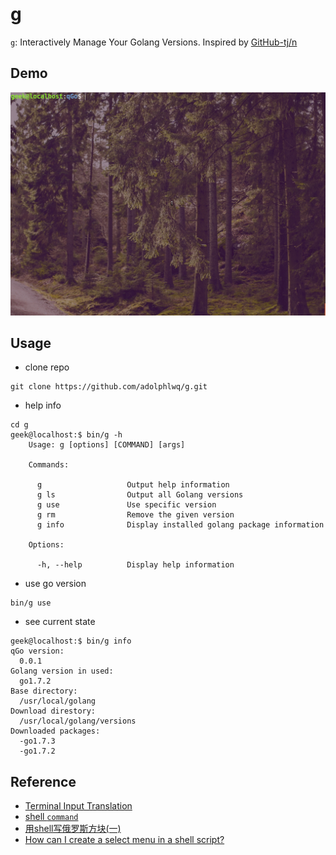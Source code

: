 # g
`g`: Interactively Manage Your Golang Versions. Inspired by [GitHub-tj/n](https://github.com/tj/n)

## Demo
![](demo.gif)

## Usage
- clone repo
```
git clone https://github.com/adolphlwq/g.git
```
- help info
```
cd g
geek@localhost:$ bin/g -h
    Usage: g [options] [COMMAND] [args]

    Commands:

      g                   Output help information
      g ls                Output all Golang versions
      g use               Use specific version
      g rm                Remove the given version
      g info              Display installed golang package information

    Options:

      -h, --help          Display help information
```
- use go version
```
bin/g use
```
- see current state
```
geek@localhost:$ bin/g info
qGo version:
  0.0.1
Golang version in used:
  go1.7.2
Base directory:
  /usr/local/golang
Download direstory:
  /usr/local/golang/versions
Downloaded packages:
  -go1.7.3
  -go1.7.2
```

## Reference
- [Terminal Input Translation](https://www.gnu.org/software/screen/manual/html_node/Input-Translation.html)
- [shell `command`](https://www.ibm.com/support/knowledgecenter/zh/ssw_aix_72/com.ibm.aix.cmds1/command.htm)
- [用shell写俄罗斯方块(一)](http://blog.chinaunix.net/uid-26833883-id-3153839.html)
- [How can I create a select menu in a shell script?](http://askubuntu.com/questions/1705/how-can-i-create-a-select-menu-in-a-shell-script/55901)

